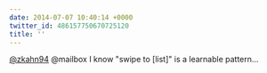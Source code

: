 ```yaml
---
date: 2014-07-07 10:40:14 +0000
twitter_id: 486157750670725120
title: ''
---
```


<!-- Tweet at https://twitter.com/statuses/486155499256041472 is either deleted or protected. -->

[@zkahn94](https://twitter.com/zkahn94) @mailbox I know "swipe to [list]" is a learnable pattern...
